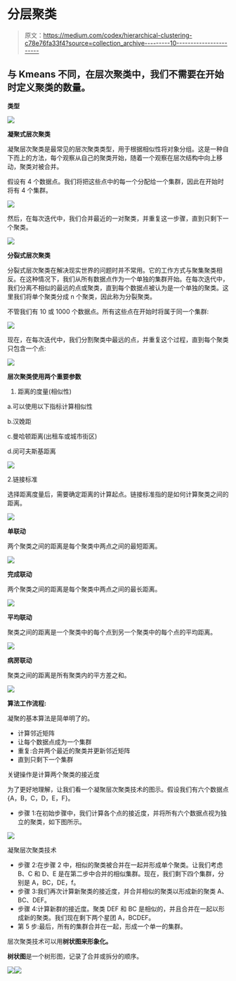 # 分层聚类

> 原文：<https://medium.com/codex/hierarchical-clustering-c78e76fa33f4?source=collection_archive---------10----------------------->

## 与 Kmeans 不同，在层次聚类中，我们不需要在开始时定义聚类的数量。

**类型**

![](img/b3fcf9bcea588a2dd40eaa45fddbd57f.png)

**凝聚式层次聚类**

凝聚层次聚类是最常见的层次聚类类型，用于根据相似性将对象分组。这是一种自下而上的方法，每个观察从自己的聚类开始，随着一个观察在层次结构中向上移动，聚类对被合并。

假设有 4 个数据点。我们将把这些点中的每一个分配给一个集群，因此在开始时将有 4 个集群。

![](img/64bb1e1b00752dc48057e63395d7b7d2.png)

然后，在每次迭代中，我们合并最近的一对聚类，并重复这一步骤，直到只剩下一个聚类。

![](img/7fc0b8d0fe0e01cbe4a4e599315f0901.png)

**分裂式层次聚类**

分裂式层次聚类在解决现实世界的问题时并不常用。它的工作方式与聚集聚类相反。在这种情况下，我们从所有数据点作为一个单独的集群开始。在每次迭代中，我们分离不相似的最远的点或聚类，直到每个数据点被认为是一个单独的聚类。这里我们将单个聚类分成 n 个聚类，因此称为分裂聚类。

不管我们有 10 或 1000 个数据点。所有这些点在开始时将属于同一个集群:

![](img/ea1ad15b8d8f5b79a68d51f47c171535.png)

现在，在每次迭代中，我们分割聚类中最远的点，并重复这个过程，直到每个聚类只包含一个点:

![](img/cd6f2838a5547d3b60dd74f9adb6fa1d.png)

**层次聚类使用两个重要参数**

1.  距离的度量(相似性)

a.可以使用以下指标计算相似性

b.汉娩距

c.曼哈顿距离(出租车或城市街区)

d.闵可夫斯基距离

![](img/e4bbd544370d428b1179334604afdb1c.png)

2.链接标准

选择距离度量后，需要确定距离的计算起点。链接标准指的是如何计算聚类之间的距离。

![](img/a9e4272a29b476994bbad856745a7096.png)

**单联动**

两个聚类之间的距离是每个聚类中两点之间的最短距离。

![](img/192384ded80a0789e54d6665ae0ac844.png)

**完成联动**

两个聚类之间的距离是每个聚类中两点之间的最长距离。

![](img/67da911e203b107b0edd260f112f5ace.png)

**平均联动**

聚类之间的距离是一个聚类中的每个点到另一个聚类中的每个点的平均距离。

![](img/2cad9f862567c74963dd41c74391bb40.png)

**病房联动**

聚类之间的距离是所有聚类内的平方差之和。

![](img/c6a37cd63e97851b30628617d0e5e213.png)

**算法工作流程:**

凝聚的基本算法是简单明了的。

*   计算邻近矩阵
*   让每个数据点成为一个集群
*   重复:合并两个最近的聚类并更新邻近矩阵
*   直到只剩下一个集群

关键操作是计算两个聚类的接近度

为了更好地理解，让我们看一个凝聚层次聚类技术的图示。假设我们有六个数据点{A，B，C，D，E，F}。

*   步骤 1:在初始步骤中，我们计算各个点的接近度，并将所有六个数据点视为独立的聚类，如下图所示。

![](img/837a35616ede9592043d9940355ba598.png)

凝聚层次聚类技术

*   步骤 2:在步骤 2 中，相似的聚类被合并在一起并形成单个聚类。让我们考虑 B、C 和 D、E 是在第二步中合并的相似集群。现在，我们剩下四个集群，分别是 A，BC，DE，f。
*   步骤 3:我们再次计算新聚类的接近度，并合并相似的聚类以形成新的聚类 A、BC、DEF。
*   步骤 4:计算新群的接近度。聚类 DEF 和 BC 是相似的，并且合并在一起以形成新的聚类。我们现在剩下两个星团 A，BCDEF。
*   第 5 步:最后，所有的集群合并在一起，形成一个单一的集群。

层次聚类技术可以用**树状图来形象化。**

**树状图**是一个树形图，记录了合并或拆分的顺序。

![](img/45647adade5f9a342cf7bf207ad4eac5.png)![](img/8298f1c919cde137aaff69b8b6d8c64b.png)